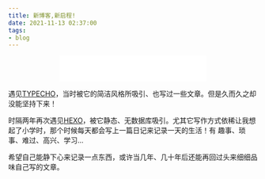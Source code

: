```yaml
---
title: 新博客,新启程!
date: 2021-11-13 02:37:00
tags:
- blog
---
```


<center><iframe frameborder="no" border="0" marginwidth="0" marginheight="0" width=298 height=52 src="//music.163.com/outchain/player?type=2&id=1421191783&auto=1&height=32"></iframe></center>



遇见[TYPECHO](https://typecho.org/)，当时被它的简洁风格所吸引、也写过一些文章。但是久而久之却没能坚持下来！

时隔两年再次遇见[HEXO](https://hexo.io)，被它静态、无数据库吸引。尤其它写作方式依稀让我想起了小学时，那个时候每天都会写上一篇日记来记录一天的生活！有 趣事、琐事、难过、高兴、学习... 

希望自己能静下心来记录一点东西，或许当几年、几十年后还能再回过头来细细品味自己写的文章。

